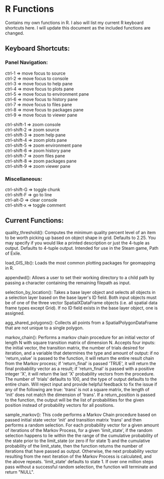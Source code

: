 # R Functions
Contains my own functions in R. I also will list my current R keyboard shortcuts here. I will update this document as the included functions are changed. 

## Keyboard Shortcuts:
### Panel Navigation:
ctrl-1 => move focus to source\
ctrl-2 => move focus to console\
ctrl-3 => move focus to help pane\
ctrl-4 => move focus to plots pane\
ctrl-5 => move focus to environment pane\
ctrl-6 => move focus to history pane\
ctrl-7 => move focus to files pane\
ctrl-8 => move focus to packages pane\
ctrl-9 => move focus to viewer pane

ctrl-shift-1 => zoom console\
ctrl-shift-2 => zoom source\
ctrl-shift-3 => zoom help pane\
ctrl-shift-4 => zoom plots pane\
ctrl-shift-5 => zoom environment pane\
ctrl-shift-6 => zoom history pane\
ctrl-shift-7 => zoom files pane\
ctrl-shift-8 => zoom packages pane\
ctrl-shift-9 => zoom viewer pane


### Miscellaneous:
ctrl-shift-G  =>  toggle chunk\
ctrl-shift-F  =>  go to line\
ctrl-alt-D    =>  clear console\
ctrl-shift-x  =>  toggle comment

## Current Functions:
quality_threshold(): Computes the minimum quality percent level of an item to be worth picking up based on object shape in grid. Defaults to 2.25. You may specify if you would like a printed description or just the 4-tuple as output. Defaults to 4-tuple output. Intended for use in the Steam game, Path of Exile.
  
load_GIS_lib(): Loads the most common plotting packages for geomapping in R.

appendwd(): Allows a user to set their working directory to a child path by passing a character containing the remaining filepath as input.

selection_by_location(): Takes a base layer object and selects all objects in a selection layer based on the base layer's ID field. Both input objects must be of one of the three vector SpatialXDataFrame objects (i.e. all spatial data frame types except Grid). If no ID field exists in the base layer object, one is assigned.

agg_shared_polygons(): Collects all points from a SpatialPolygonDataFrame that are not unique to a single polygon.

markov_chain(): Performs a markov chain procedure for an initial vector of length N with square transition matrix of dimension N. Accepts four inputs: the initial vector, the transition matrix, the number of trials desired for iteration, and a variable that determines the type and amount of output: if no 'return_value' is passed to the function, it will return the entire result chain from the Markov process; if 'return_final' is passed 'TRUE', it will return the final probability vector as a result; if 'return_final' is passed with a positive integer 'X', it will return the last 'X' probability vectors from the procedure. The number of 'trials' defaults to 100, and the type of output defaults to the entire chain. Will reject input and provide helpful feedback to fix the issue if any of the following are true: 'trans' is not a square matrix, the length of 'init' does not match the dimension of 'trans'. If a return_position is passed to the function, the output will be the list of probabilities for the given position instead of probability vectors for all positions.

sample_markov(): This code performs a Markov Chain procedure based on passed initial state vector 'init' and transition matrix 'trans' and then performs a random selection. For each probability vector for a given amount of iterations of the Markov Process, for a given 'limit_state', if the random selection happens to lie within the the range of the cumulative probability of the state prior to the limit_state (or zero if for state 1) and the cumulative probability of the limit_state, then the function returns the number of iterations that have passed as output. Otherwise, the next probability vector resulting from the next iteration of the Markov Process is calculated, and the above repeats. 'limit_state' defaults to state 1. If over one million steps pass without a successful random selection, the function will terminate and return "NULL".

